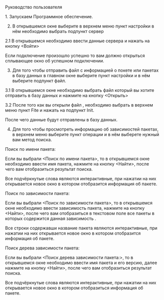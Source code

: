 Руководство пользователя

1. Запускаем Программное обеспечение.

2. В открывшемся окне выберите в верхнем меню пункт настройки в нём необходимо выбрать  подпункт сервер

 2.1 В открывшемся необходимо ввести данные сервера и нажать на кнопку <Войти>

 Если подключение произошло успешно то вам должно открыться сплывающее окно об успешном подключении.

3. Для того чтобы отправить файл с информацией о покете или пакетах в базу данных в главном окне выберите пункт настройки и в нём выберите подпункт файл.

 3.1 В открывшемся окне необходимо выбрать файл который вы хотите отправить в базу данных  и нажмите на  кнопку <Открыть>

 3.2  После того как вы открыли файл , необходимо выбрать в верхнем меню пункт Fite и нажать на подпункт  Init.

 После чего данные будут отправлены в базу данных.

4. Для того чтобы просмотреть информацию об зависимостей пакетах, в верхнем меню выберите пункт операции  и в нём выберете нужный вам метод поиска.

Поиск по имени пакета:

Если вы выбрали <Поиск по имени пакета>, то в открывшемся окне необходимо ввести имя пакета, нажмите на кнопку <Найти>, после чего вам отобразиться результат поиска.

Все подчёркнутые слова являются интерактивные, при нажатии на них открывается новое окно в котором отобразится информация об пакете.

Поиск по зависимости пакета:

Если вы выбрали <Поиск по зависимости пакета>, то в открывшемся окне необходимо ввести зависимость пакета, нажмите на кнопку <Найти>, после чего вам отобразиться в текстовом поле все пакеты в которых содержится данная зависимость .

Все строки содержавши название пакета являются интерактивные, при нажатии на них открывается новое окно в котором отобразится информация об пакете.

Поиск дерева зависимости пакета:

Если вы выбрали <Поиск дерева зависимости пакета:>, то в открывшемся окне необходимо ввести имя пакета и его версию, далее нажмите на кнопку <Найти>, после чего вам отобразиться результат поиска.

Все подчёркнутые слова являются интерактивные, при нажатии на них открывается новое окно в котором отобразиться информация об пакете.
